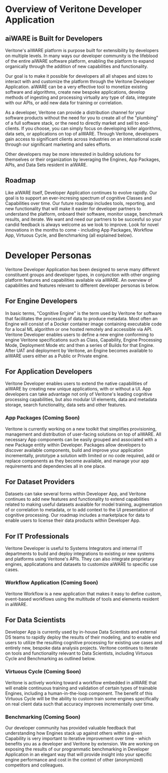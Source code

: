 # Overview of Veritone Developer Application 

## aiWARE is Built for Developers
Veritone's aiWARE platform is purpose built for extensibility by developers on multiple levels.  In many ways our developer community is the lifeblood of the entire aiWARE software platform, enabling the platform to expand organically through the addition of new capabilities and functionality.  

Our goal is to make it possible for developers all all shapes and sizes to interact with and customize the platform through the Veritone Developer Application.  aiWARE can be a very effective tool to monetize existing software and algorithms, create new bespoke applications, develop methods of ingesting and processing virtually any type of data, integrate with our APIs, or add new data for training or correlation.

As a developer, Veritone can provide a distribution channel for your software products without the need for you to create all of the "plumbing" of a full software stack, or the need to directly market and sell to end-clients. If you choose, you can simply focus on developing killer algorithms, data sets, or applications on top of aiWARE.  Through Veritone, developers gain access to significant clients across industries on an international scale through our significant marketing and sales efforts.

Other developers may be more interested in building solutions for themselves or their organization by leveraging the Engines, App Packages, APIs, and Data Sets resident in aiWARE.

## Roadmap 
Like aiWARE itself, Developer Application continues to evolve rapidly.  Our goal is to support an ever-incresing spectrum of cognitive Classes and Capabilities over time.  Our future roadmap includes tools, reporting, and new functionality that will make it easier for developer partners to understand the platform, onboard their software, monitor usage, benchmark results, and iterate.  We want and need our partners to be succesful so your candid feedback is always welcome as we look to improve.  Look for novel innovations in the months to come - including App Packages, Workflow App, Virtuous Cycle, and Benchmarking (all explained below).

# Developer Personas
Veritone Developer Application has been designed to serve many different constituent groups and developer types, in conjunction with other ongoing platform features and capabilities available via aiWARE.  An overview of capabilities and features relevant to different developer personas is below.  

## For Engine Developers
In basic terms, "Cognitive Engine" is the term used by Veritone for software that facilitates the processing of data to produce metadata.  Most often an Engine will consist of a Docker container image containing executable code for a local ML algorithm or one hosted remotely and accessible via API.  Veritone Developer enables users to define a new engine conforming to engine Veritone specifications such as Class, Capability, Engine Processing Mode, Deployment Mode etc and then a series of Builds for that Engine.  After UAT and deployment by Veritone, an Engine becomes available to aiWARE users either as a Public or Private engine.

## For Application Developers
Veritone Developer enables users to extend the native capabilities of aiWARE by creating new unique applications, with or without a UI.  App developers can take advantage not only of Veritone's leading cognitive processing capabilities, but also modular UI elements, data and metadata storage, search functionality, data sets and other features.

### App Packages (Coming Soon)
Veritone is currently working on a new toolkit that simplifies provisioning, management and distribution of user-facing solutions on top of aiWARE. All necessary App components can be easily grouped and associated with a new Package entity within Developer. Packages allow developers to discover available components, build and improve your application incrementally, prototype a solution with limited or no code required, add or replace components as they become available, and manage your app requirements and dependencies all in one place.

## For Dataset Providers
Datasets can take several forms within Developer App, and Veritone continues to add new features and functionality to extend capabilities related to making useful datasets avaialble for model training, augmentation of or correlation to metadata, or to add context to the UI presentation of cognitive processing. Our roadmap includes a marketplace for data to enable users to license their data products within Developer App.

## For IT Professionals
Veritone Developer is useful to Systems Integrators and internal IT departments to build and deploy integrations to existing or new systems and platforms using Veritone's APIs.  They can also integrate proprietary engines, applicatations and datasets to customize aiWARE to specific use cases. 

### Workflow Application (Coming Soon)
Veritone Workflow is a new application that makes it easy to define custom, event-based workflows using the multitude of tools and elements resident in aiWARE.

## For Data Scientists
Developer App is currently used by in-house Data Scientists and external DS teams to rapidly deploy the results of their modeling, and to enable end users to utilize the resulting cognitive processing for existing use cases and entirely new, bespoke data analysis projects.  Veritone continues to iterate on tools and functionality relevant to Data Scientists, including Virtuous Cycle and Benchmarking as outlined below.

### Virtuous Cycle (Coming Soon)
Veritone is actively working toward a workflow embedded in aiWARE that will enable continuous training and validation of certain types of trainable Engines, including a human-in-the-loop component.  The benefit of this Virtuous Cycle will be the ability to custom train some engines specifically on real client data such that accuracy improves incrementally over time.

### Benchmarking (Coming Soon)
Our developer community has provided valuable feedback that understanding how Engines stack up against others within a given Capability is very important to iterative improvement over time - which benefits you as a developer and Veritone by extension.  We are working on exposing the results of our programmatic benchmarking in Developer Application in an elegant way that will provide insight into your specific engine performance and cost in the context of other (anonymized) competitors and colleagues.
